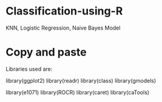 # Classification-using-R
KNN, Logistic Regression, Naive Bayes Model

# Copy and paste
Libraries used are: 

library(ggplot2)
library(readr)
library(class)
library(gmodels)

library(e1071)
library(ROCR)
library(caret)
library(caTools)
